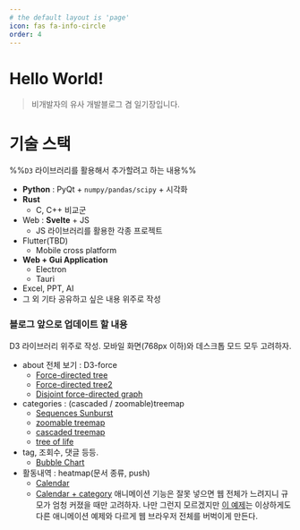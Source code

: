 ```yaml
---
# the default layout is 'page'
icon: fas fa-info-circle
order: 4
---
```

<script src="https://cdn.jsdelivr.net/npm/d3@7.9.0/dist/d3.min.js"></script>

<h1>Hello World!</h1>
<div id="chart"></div>

<script defer type="application/json" id="about-data">
{
	
}
</script>
<script defer src="/assets/js/about_node.js"></script>

> 비개발자의 유사 개발블로그 겸 일기장입니다.


# 기술 스택
%%`D3` 라이브러리를 활용해서 추가할려고 하는 내용%%

- **Python** : PyQt + `numpy/pandas/scipy` + 시각화
- **Rust**
	- C, C++ 비교군
- Web : **Svelte** + JS
	- JS 라이브러리를 활용한 각종 프로젝트
- Flutter(TBD)
	- Mobile cross platform
- **Web + Gui Application**
	- Electron
	- Tauri
- Excel, PPT, AI
- 그 외 기타 공유하고 싶은 내용 위주로 작성


### 블로그 앞으로 업데이트 할 내용
D3 라이브러리 위주로 작성. 모바일 화면(768px 이하)와 데스크톱 모드 모두 고려하자.
- about 전체 보기 : D3-force
	- [Force-directed tree](https://observablehq.com/@d3/force-directed-tree?intent=fork)
	- [Force-directed tree2](https://observablehq.com/@d3/force-directed-graph/2?intent=fork)
	- [Disjoint force-directed graph](https://observablehq.com/@d3/disjoint-force-directed-graph/2?intent=fork)
- categories : (cascaded / zoomable)treemap
	- [Sequences Sunburst](https://observablehq.com/@kerryrodden/sequences-sunburst)
	- [zoomable treemap](https://observablehq.com/@d3/zoomable-treemap?intent=fork)
	- [cascaded treemap](https://observablehq.com/@d3/cascaded-treemap?intent=fork)
	- [tree of life](https://observablehq.com/@d3/tree-of-life?intent=fork)
- tag, 조회수, 댓글 등등.
	- [Bubble Chart](https://observablehq.com/@d3/bubble-chart/2?intent=fork)
- 활동내역 : heatmap(문서 종류, push)
	- [Calendar](https://observablehq.com/@d3/calendar/2?intent=fork)
	- [Calendar + category](https://observablehq.com/@d3/the-impact-of-vaccines?intent=fork)
애니메이션 기능은 잘못 넣으면 웹 전체가 느려지니 규모가 엄청 커졌을 때만 고려하자. 나만 그런지 모르겠지만 [이 예제](https://observablehq.com/@d3/animated-treemap?intent=fork)는 이상하게도 다른 애니메이션 예제와 다르게 웹 브라우저 전체를 버벅이게 만든다.
